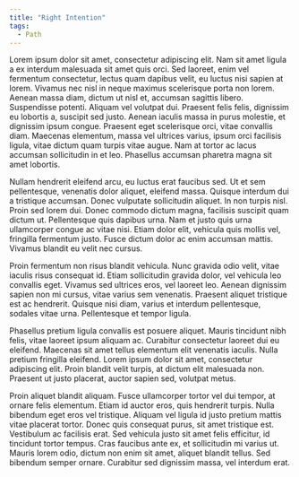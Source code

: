 ```yaml
---
title: "Right Intention"
tags:
  - Path
---
```


Lorem ipsum dolor sit amet, consectetur adipiscing elit. Nam sit amet ligula a ex interdum malesuada sit amet quis orci. Sed laoreet, enim vel fermentum consectetur, lectus quam dapibus velit, eu luctus nisi sapien at lorem. Vivamus nec nisl in neque maximus scelerisque porta non lorem. Aenean massa diam, dictum ut nisl et, accumsan sagittis libero. Suspendisse potenti. Aliquam vel volutpat dui. Praesent felis felis, dignissim eu lobortis a, suscipit sed justo. Aenean iaculis massa in purus molestie, et dignissim ipsum congue. Praesent eget scelerisque orci, vitae convallis diam. Maecenas elementum, massa vel ultrices varius, ipsum orci facilisis ligula, vitae dictum quam turpis vitae augue. Nam at tortor ac lacus accumsan sollicitudin in et leo. Phasellus accumsan pharetra magna sit amet lobortis.

Nullam hendrerit eleifend arcu, eu luctus erat faucibus sed. Ut et sem pellentesque, venenatis dolor aliquet, eleifend massa. Quisque interdum dui a tristique accumsan. Donec vulputate sollicitudin aliquet. In non turpis nisl. Proin sed lorem dui. Donec commodo dictum magna, facilisis suscipit quam dictum ut. Pellentesque quis dapibus urna. Nam et justo quis urna ullamcorper congue ac vitae nisi. Etiam dolor elit, vehicula quis mollis vel, fringilla fermentum justo. Fusce dictum dolor ac enim accumsan mattis. Vivamus blandit eu velit nec cursus.

Proin fermentum non risus blandit vehicula. Nunc gravida odio velit, vitae iaculis risus consequat id. Etiam sollicitudin gravida dolor, vel vehicula leo convallis eget. Vivamus sed ultrices eros, vel laoreet leo. Aenean dignissim sapien non mi cursus, vitae varius sem venenatis. Praesent aliquet tristique est ac hendrerit. Quisque nisi diam, varius et interdum pellentesque, sodales vitae urna. Pellentesque et tempor ligula.

Phasellus pretium ligula convallis est posuere aliquet. Mauris tincidunt nibh felis, vitae laoreet ipsum aliquam ac. Curabitur consectetur laoreet dui eu eleifend. Maecenas sit amet tellus elementum elit venenatis iaculis. Nulla pretium fringilla eleifend. Lorem ipsum dolor sit amet, consectetur adipiscing elit. Proin blandit velit turpis, at dictum elit malesuada non. Praesent ut justo placerat, auctor sapien sed, volutpat metus.

Proin aliquet blandit aliquam. Fusce ullamcorper tortor vel dui tempor, at ornare felis elementum. Etiam id auctor eros, quis hendrerit turpis. Nulla bibendum eget eros vel tristique. Aliquam vel ligula id justo pretium mattis vitae placerat tortor. Donec quis consequat purus, sit amet tristique est. Vestibulum ac facilisis erat. Sed vehicula justo sit amet felis efficitur, id tincidunt tortor tempus. Cras faucibus ante ex, et sollicitudin mi varius ut. Mauris lorem odio, dictum non enim sit amet, aliquet blandit tellus. Sed bibendum semper ornare. Curabitur sed dignissim massa, vel interdum erat.